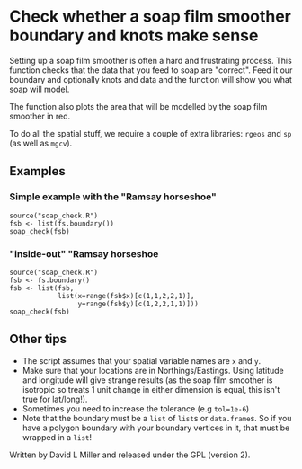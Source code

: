 Check whether a soap film smoother boundary and knots make sense
================================================================


Setting up a soap film smoother is often a hard and frustrating process. This function checks that the data that you feed to soap are "correct". Feed it our boundary and optionally knots and data and the function will show you what soap will model.

The function also plots the area that will be modelled by the soap film smoother in red.

To do all the spatial stuff, we require a couple of extra libraries: `rgeos` and `sp` (as well as `mgcv`).


## Examples

### Simple example with the "Ramsay horseshoe"

    source("soap_check.R")
    fsb <- list(fs.boundary())
    soap_check(fsb)

### "inside-out" "Ramsay horseshoe


    source("soap_check.R")
    fsb <- fs.boundary()
    fsb <- list(fsb,
                list(x=range(fsb$x)[c(1,1,2,2,1)],
                     y=range(fsb$y)[c(1,2,2,1,1)]))
    soap_check(fsb)




## Other tips

  * The script assumes that your spatial variable names are `x` and `y`.
  * Make sure that your locations are in Northings/Eastings. Using latitude and longitude will give strange results (as the soap film smoother is isotropic so treats 1 unit change in either dimension is equal, this isn't true for lat/long!).
  * Sometimes you need to increase the tolerance (e.g `tol=1e-6`)
  * Note that the boundary must be a `list` of `list`s or `data.frame`s. So if you have a polygon boundary with your boundary vertices in it, that must be wrapped in a `list`!


Written by David L Miller and released under the GPL (version 2).
